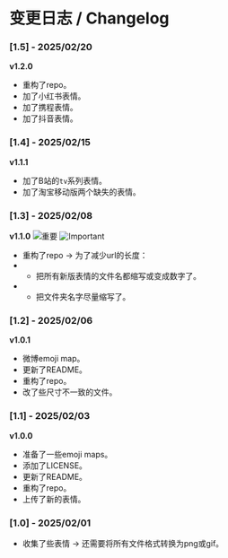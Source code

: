 # 变更日志 / Changelog
### [1.5] - 2025/02/20
**v1.2.0**
* 重构了repo。
* 加了小红书表情。
* 加了携程表情。
* 加了抖音表情。

### [1.4] - 2025/02/15
**v1.1.1**
* 加了B站的`tv`系列表情。
* 加了淘宝移动版两个缺失的表情。

### [1.3] - 2025/02/08
**v1.1.0**
![重要](https://img.shields.io/badge/%E9%87%8D%E8%A6%81-f44336) ![Important](https://img.shields.io/badge/Important-f44336)
* 重构了repo -> 为了减少url的长度：
* * 把所有新版表情的文件名都缩写或变成数字了。
* * 把文件夹名字尽量缩写了。

### [1.2] - 2025/02/06
**v1.0.1**
* 微博emoji map。
* 更新了README。
* 重构了repo。
* 改了些尺寸不一致的文件。

### [1.1] - 2025/02/03
**v1.0.0**
* 准备了一些emoji maps。
* 添加了LICENSE。
* 更新了README。
* 重构了repo。
* 上传了‌新的表情。

### [1.0] - 2025/02/01
* 收集了些表情 -> 还需要将所有文件格式转换为png或gif。